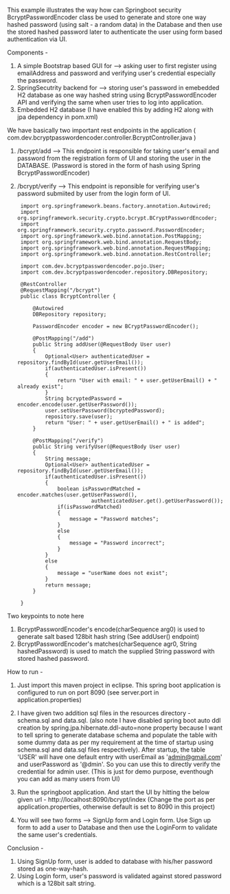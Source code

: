 
This example illustrates the way how can Springboot security BcryptPasswordEncoder class be used to generate and store one way hashed password (using salt - a random data) in the Database and then use the stored hashed password later to authenticate the user using form based authentication via UI.

Components - 
1. A simple Bootstrap based GUI for --> asking user to first register using emailAddress and password and verifying user's credential especially the password.
2. SpringSecutrity backend for --> storing user's password in emebedded H2 database as one way hashed string using BcryptPasswordEncoder API and verifying the same when user tries to log into application. 
3. Embedded H2 database (I have enabled this by adding H2 along with jpa dependency in pom.xml)

We have basically two important rest endpoints in the application ( com.dev.bcryptpasswordencoder.controller.BcryptController.java )
1. /bcrypt/add --> This endpoint is responsible for taking user's email and password from the registration form of UI and storing the user in the DATABASE. (Password is stored in the form of hash using Spring BcryptPasswordEncoder)
2. /bcrypt/verify --> This endpoint is reponsible for verifying user's password submiited by user from the login form of UI.

 

		import org.springframework.beans.factory.annotation.Autowired;
		import org.springframework.security.crypto.bcrypt.BCryptPasswordEncoder;
		import org.springframework.security.crypto.password.PasswordEncoder;
		import org.springframework.web.bind.annotation.PostMapping;
		import org.springframework.web.bind.annotation.RequestBody;
		import org.springframework.web.bind.annotation.RequestMapping;
		import org.springframework.web.bind.annotation.RestController;

		import com.dev.bcryptpasswordencoder.pojo.User;
		import com.dev.bcryptpasswordencoder.repository.DBRepository;

		@RestController
		@RequestMapping("/bcrypt")
		public class BcryptController {

			@Autowired
			DBRepository repository;
			
			PasswordEncoder encoder = new BCryptPasswordEncoder();
			
			@PostMapping("/add")
			public String addUser(@RequestBody User user)
			{
				Optional<User> authenticatedUser = repository.findById(user.getUserEmail());
				if(authenticatedUser.isPresent())
				{
					return "User with email: " + user.getUserEmail() + " already exist";
				}
				String bcryptedPassword = encoder.encode(user.getUserPassword());
				user.setUserPassword(bcryptedPassword);
				repository.save(user);
				return "User: " + user.getUserEmail() + " is added";
			}
			
			@PostMapping("/verify")
			public String verifyUser(@RequestBody User user)
			{
				String message;
				Optional<User> authenticatedUser = repository.findById(user.getUserEmail());
				if(authenticatedUser.isPresent())
				{
					boolean isPasswordMatched = encoder.matches(user.getUserPassword(), 
                               authenticatedUser.get().getUserPassword());
					if(isPasswordMatched)
					{
						message = "Password matches";
					}
					else
					{
						message = "Password incorrect";
					}
				}
				else
				{
					message = "userName does not exist";
				}
				return message;
			}
			
		}


Two keypoints to note here 
 1. BcryptPasswordEncoder's encode(charSequence arg0) is used to generate salt based 128bit hash string (See addUser() endpoint)
 2. BcryptPasswordEncoder's matches(charSequence agr0, String hashedPassword) is used to match the supplied String password with stored hashed password.

How to run -
1. Just import this maven project in eclipse. This spring boot application is configured to run on port 8090 (see server.port in application.properties) 
2. I have given two addition sql files in the resources directory - schema.sql and data.sql. (also note I have disabled spring boot auto ddl creation by spring.jpa.hibernate.ddl-auto=none property because I want to tell spring to generate database schema and populate the table with some dummy data as per my requirement at the time of startup using schema.sql and data.sql files respectively). 
After startup, the table 'USER' will have one default entry with userEmail as 'admin@gmail.com' and userPassword as '@dmin'. So you can use this to directly verify the credential for admin user. (This is just for demo purpose, eventhough you can add as many users from UI)

3. Run the springboot application. And start the UI by hitting the below given url -
http://localhost:8090/bcrypt/index    (Change the port as per application.properties, otherwise default is set to 8090 in this project)

4. You will see two forms --> SignUp form and Login form. Use Sign up form to add a user to Database and then use the LoginForm to validate the same user's credentials.


Conclusion -
1. Using SignUp form, user is added to database with his/her password stored as one-way-hash.
2. Using Login form, user's password is validated against stored password which is a 128bit salt string.


